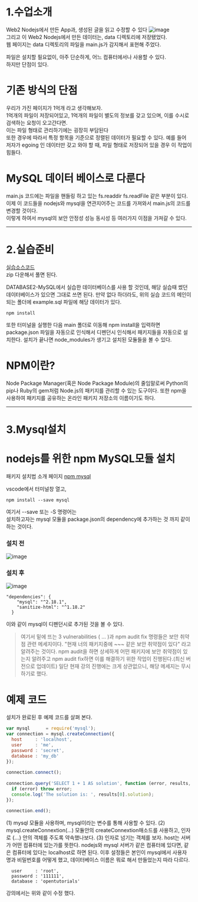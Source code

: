 1.수업소개
===
Web2 Nodejs에서 만든 App과, 생성된 글을 읽고 수정할 수 있다
![image](https://user-images.githubusercontent.com/101965836/160280897-18c2e6a3-5466-4b49-b9ae-c36b60c323e3.png)  
그리고 이 Web2 Nodejs에서 만든 데이터는, data 디렉토리에 저장됐었다.  
웹 페이지는 data 디렉토리의 파일을 main.js가 감지해서 표현해 주었다.  
  
  
파일은 설치할 필요없이, 아주 단순하게, 어느 컴퓨터에서나 사용할 수 있다.  
하지만 단점이 있다.  

# 기존 방식의 단점
우리가 가진 페이지가 1억개 라고 생각해보자.  
1억개의 파일이 저장되어있고, 1억개의 파일이 별도의 정보를 갖고 있으며, 이를 수시로 검색하는 요청이 오고간다면.  
이는 파일 형태로 관리하기에는 굉장히 부담된다  
또한 경우에 따라서 특정 항목을 기준으로 정렬된 데이터가 필요할 수 있다. 예를 들어 저자가 egoing 인 데이터만 갖고 와야 할 때, 파일 형태로 저장되어 있을 경우 이 작업이 힘들다.  

# MySQL 데이터 베이스로 다룬다
main.js 코드에는 파일을 핸들링 하고 있는 fs.readdir fs.readFile 같은 부분이 있다.  
이제 이 코드들을 nodejs와 mysql을 연관지어주는 코드를 가져와서 main.js의 코드를 변경할 것이다.   
이렇게 하여서 mysql의 보안 안정성 성능 동시성 등 여러가지 이점을 가져갈 수 있다.  

---

2.실습준비
===
[실습소스코드](https://github.com/web-n/node.js-mysql/releases/tag/1)  
zip 다운해서 풀면 된다.  
  
DATABASE2-MySQL에서 실습한 데이터베이스를 사용 할 것인데, 해당 실습때 썼던 데이터베이스가 있으면 그대로 쓰면 된다. 만약 없다 하더라도, 위의 실습 코드의 메인이 되는 폴더에 example.sql 파일에 해당 데이터가 있다.
  
  
```
npm install
```

또한 터미널을 실행한 다음 main 폴더로 이동해 npm install을 입력하면 package.json 파일을 자동으로 인식해서 디펜던시 인식해서 패키지들을 자동으로 설치한다. 설치가 끝나면 node_modules가 생기고 설치된 모듈들을 볼 수 있다.  
  
# NPM이란?
Node Package Manager(혹은 Node Package Module)의 줄임말로써 Python의 pip나 Ruby의 gem처럼 Node.js의 패키지를 관리할 수 있는 도구이다. 또한 npm을 사용하여 패키지를 공유하는 온라인 패키지 저장소의 이름이기도 하다.   


---

3.Mysql설치
===
# nodejs를 위한 npm MySQL모듈 설치
패키지 설치법 소개 페이지 [npm mysql](https://www.npmjs.com/package/mysql)<br>
  
vscode에서 터미널창 열고,  
```
npm install --save mysql
```
여기서 --save 또는 -S 명령어는  
설치하고자는 mysql 모듈을 package.json의 dependency에 추가하는 것 까지 같이 하는 것이다.  
  
### 설치 전 
![image](https://user-images.githubusercontent.com/101965836/160311175-3571a554-19ba-462a-85ca-0422c3842d4c.png)  
### 설치 후
![image](https://user-images.githubusercontent.com/101965836/160311238-e8de5289-b782-4f69-9e45-0e00183efa90.png)  
```
"dependencies": {
    "mysql": "^2.18.1",
    "sanitize-html": "^1.18.2"
  }
```
이와 같이 mysql이 디펜던시로 추가된 것을 볼 수 있다.  
  
> 여기서 밑에 뜨는 3 vulnerabilities ( ... )과 npm audit fix 명령들은 보안 취약점 관련 메세지이다.
> "현재 너의 패키지중에 \~\~\~ 같은 보안 취약점이 있다" 라고 알려주는 것이다.
> npm audit을 하면 상세하게 어떤 패키지에 보안 취약점이 있는지 알려주고
> npm audit fix하면 이를 해결하기 위한 작업이 진행된다.(최신 버전으로 업데이트)
> 일단 현재 강의 진행에는 크게 상관없으니, 해당 메세지는 무시하기로 했다. 
  
# 예제 코드
설치가 완료된 후 예제 코드를 살펴 본다.   
```JavaScript
var mysql      = require('mysql');
var connection = mysql.createConnection({
  host     : 'localhost',
  user     : 'me',
  password : 'secret',
  database : 'my_db'
});
 
connection.connect();
 
connection.query('SELECT 1 + 1 AS solution', function (error, results, fields) {
  if (error) throw error;
  console.log('The solution is: ', results[0].solution);
});
 
connection.end();
```

(1) mysql 모듈을 사용하며, mysql이라는 변수를 통해 사용할 수 있다.
(2) mysql.createConnextion(...) 모듈안의 createConnextion매소드를 사용하고, 인자로 {...} 안의 객체를 주도록 약속했나보다. 
(3) 인자로 넘기는 객체를 보자. host는 서버가 어떤 컴퓨터에 있는가를 뜻한다. nodejs와 mysql 서버가 같은 컴퓨터에 있다면, 같은 컴퓨터에 있다는 localhost로 하면 된다. 
이후 설정들은 본인이 mysql에서 사용자 명과 비밀번호를 어떻게 했고, 데이터베이스 이름은 뭐로 해서 만들었는지 따라 다르다.
```
  user     : 'root',
  password : '111111',
  database : 'opentutorials'
```
강의에서는 위와 같이 수정 했다.  
